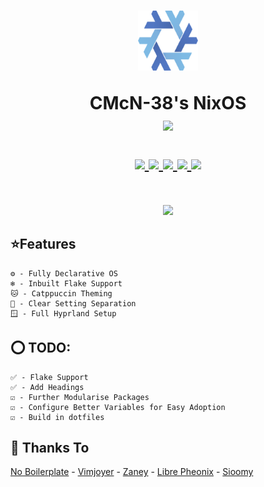 <h1 align="center">
      <img src="https://raw.githubusercontent.com/NixOS/nixos-artwork/master/logo/nix-snowflake.svg" width="96px" height="96px" />
      <br>
  
  CMcN-38's NixOS <br>
  <img src="https://raw.githubusercontent.com/catppuccin/catppuccin/main/assets/palette/macchiato.png" width="600px" /> <br>
  <div align="center">

  <div align="center">
   <p></p>
   <a href="">
      <img src="https://img.shields.io/github/issues/CMcN-38/.nixos?color=fab387&labelColor=303446&style=for-the-badge">
   </a>
   <a href="https://github.com/CMcN-38/.nixos/">
      <img src="https://img.shields.io/github/stars/CMcN-38/.nixos?color=ca9ee6&labelColor=303446&style=for-the-badge">
   </a>
   <a href="https://github.com/CMcN-38/.nixos/">
      <img src="https://img.shields.io/github/repo-size/CMcN-38/.nixos?color=ea999c&labelColor=303446&style=for-the-badge">
   </a>
   <a href="https://github.com/CMcN-38/.nixos/blob/main/.github/LICENSE">
    <img src="https://img.shields.io/static/v1.svg?style=for-the-badge&label=License&message=GPL-3&logoColor=ca9ee6&colorA=313244&colorB=cba6f7"/>
   </a>
      <a = href="https://nixos.org">
      <img src="https://img.shields.io/badge/NixOS-unstable-blue.svg?style=for-the-badge&labelColor=303446&logo=NixOS&logoColor=white&color=91D7E3">
    </a>
   <br>
</div>
</h1>

<br>
</div>

<p align="center">
    <img src=https://github.com/CMcN-38/.nixos/blob/main/.github/assets/desktop_SS.png" width= "800px" /> <br>
</p>

## ⭐Features
    ⚙️ - Fully Declarative OS
    ❄️ - Inbuilt Flake Support
    🐱 - Catppuccin Theming
    🍚 - Clear Setting Separation
    🪟 - Full Hyprland Setup


## ⭕ TODO:
    ✅ - Flake Support
    ✅ - Add Headings
    ☑️ - Further Modularise Packages
    ☑️ - Configure Better Variables for Easy Adoption
    ☑️ - Build in dotfiles 


## 🩵 Thanks To
[No Boilerplate](https://github.com/0atman) -
[Vimjoyer](https://github.com/vimjoyer) -
[Zaney](https://gitlab.com/Zaney) -
[Libre Pheonix](https://github.com/librephoenix) -
[Sioomy](https://github.com/sioodmy)
